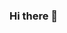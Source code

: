 ### Hi there 👋

<!--
**Pluto28/Pluto28** is a ✨ _special_ ✨ repository because its `README.md` (this file) appears on your GitHub profile.

  - Stack smasher by day, overflower by night. 
  - When not smashing or overflowing stacks, programming functions with order of growth n^n.
-->
